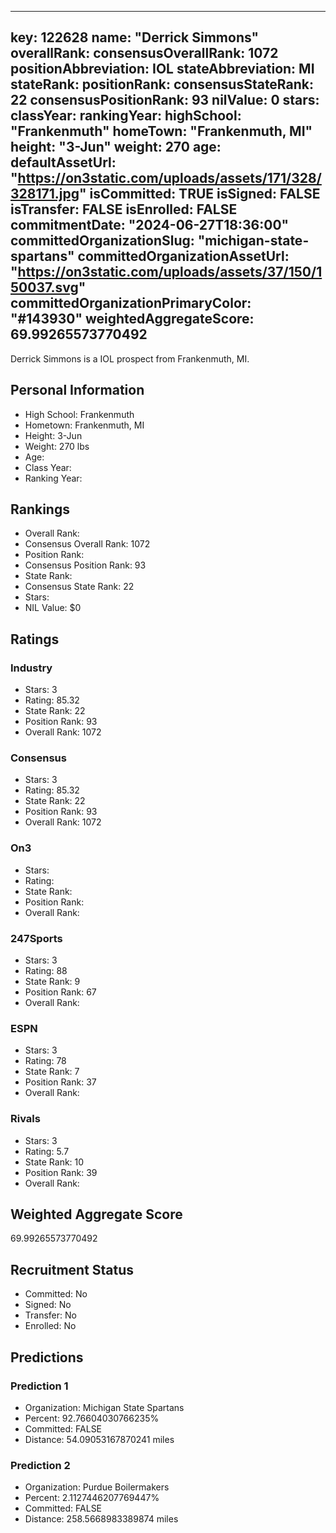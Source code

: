 ---
  key: 122628
  name: "Derrick Simmons"
  overallRank: 
  consensusOverallRank: 1072
  positionAbbreviation: IOL
  stateAbbreviation: MI
  stateRank: 
  positionRank: 
  consensusStateRank: 22
  consensusPositionRank: 93
  nilValue: 0
  stars: 
  classYear: 
  rankingYear: 
  highSchool: "Frankenmuth"
  homeTown: "Frankenmuth, MI"
  height: "3-Jun"
  weight: 270
  age: 
  defaultAssetUrl: "https://on3static.com/uploads/assets/171/328/328171.jpg"
  isCommitted: TRUE
  isSigned: FALSE
  isTransfer: FALSE
  isEnrolled: FALSE
  commitmentDate: "2024-06-27T18:36:00"
  committedOrganizationSlug: "michigan-state-spartans"
  committedOrganizationAssetUrl: "https://on3static.com/uploads/assets/37/150/150037.svg"
  committedOrganizationPrimaryColor: "#143930"
  weightedAggregateScore: 69.99265573770492
  ---
  
  Derrick Simmons is a IOL prospect from Frankenmuth, MI.
  
  ## Personal Information
  - High School: Frankenmuth
  - Hometown: Frankenmuth, MI
  - Height: 3-Jun
  - Weight: 270 lbs
  - Age: 
  - Class Year: 
  - Ranking Year: 
  
  ## Rankings
  - Overall Rank: 
  - Consensus Overall Rank: 1072
  - Position Rank: 
  - Consensus Position Rank: 93
  - State Rank: 
  - Consensus State Rank: 22
  - Stars: 
  - NIL Value: $0
  
  ## Ratings
  
  ### Industry
  - Stars: 3
  - Rating: 85.32
  - State Rank: 22
  - Position Rank: 93
  - Overall Rank: 1072
  
  ### Consensus
  - Stars: 3
  - Rating: 85.32
  - State Rank: 22
  - Position Rank: 93
  - Overall Rank: 1072
  
  ### On3
  - Stars: 
  - Rating: 
  - State Rank: 
  - Position Rank: 
  - Overall Rank: 
  
  ### 247Sports
  - Stars: 3
  - Rating: 88
  - State Rank: 9
  - Position Rank: 67
  - Overall Rank: 
  
  ### ESPN
  - Stars: 3
  - Rating: 78
  - State Rank: 7
  - Position Rank: 37
  - Overall Rank: 
  
  ### Rivals
  - Stars: 3
  - Rating: 5.7
  - State Rank: 10
  - Position Rank: 39
  - Overall Rank: 
  
  ## Weighted Aggregate Score
  69.99265573770492
  
  ## Recruitment Status
  - Committed: No
  - Signed: No
  - Transfer: No
  - Enrolled: No
  
  
  
  ## Predictions
  
  ### Prediction 1
  - Organization: Michigan State Spartans
  - Percent: 92.76604030766235%
  - Committed: FALSE
  - Distance: 54.09053167870241 miles
  
  ### Prediction 2
  - Organization: Purdue Boilermakers
  - Percent: 2.1127446207769447%
  - Committed: FALSE
  - Distance: 258.5668983389874 miles
  